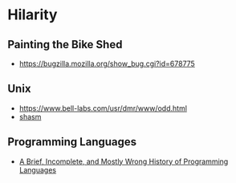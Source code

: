 # Hilarity

## Painting the Bike Shed

- <https://bugzilla.mozilla.org/show_bug.cgi?id=678775>

## Unix

- <https://www.bell-labs.com/usr/dmr/www/odd.html>
- [shasm](http://lists.gnu.org/archive/html/bug-bash/2001-02/msg00054.html)


## Programming Languages

- [A Brief, Incomplete, and Mostly Wrong History of Programming Languages](http://james-iry.blogspot.com/2009/05/brief-incomplete-and-mostly-wrong.html)


